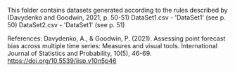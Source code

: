 This folder contains datasets generated according to the rules described by (Davydenko and Goodwin, 2021, p. 50-51)
DataSet1.csv - 'DataSet1' (see p. 50)
DataSet2.csv - 'DataSet1' (see p. 51)

References:
Davydenko, A., & Goodwin, P. (2021). Assessing point forecast bias across multiple time series: Measures and visual
tools. International Journal of Statistics and Probability, 10(5), 46-69. https://doi.org/10.5539/ijsp.v10n5p46
